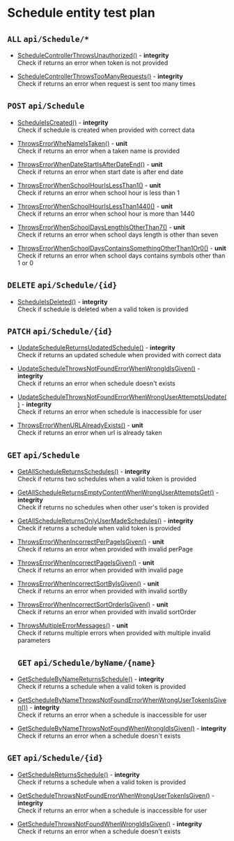 # Schedule entity test plan

## `ALL` `api/Schedule/*`

- [ScheduleControllerThrowsUnauthorized()](../Entities/ESchedule/ScheduleController.test.cs) - **integrity**  
  Check if returns an error when token is not provided

- [ScheduleControllerThrowsTooManyRequests()](../Entities/ESchedule/ScheduleController.test.cs) - **integrity**  
  Check if returns an error when request is sent too many times


## `POST` `api/Schedule`

- [ScheduleIsCreated()](../Entities/ESchedule/ScheduleController.test.cs) - **integrity**  
  Check if schedule is created when provided with correct data

- [ThrowsErrorWheNameIsTaken()](../Entities/ESchedule/Commands/CreateScheduleCommand.unit.cs) - **unit**  
  Check if returns an error when a taken name is provided

- [ThrowsErrorWhenDateStartIsAfterDateEnd()](../Entities/ESchedule/Commands/CreateScheduleCommand.unit.cs) - **unit**  
  Check if returns an error when start date is after end date

- [ThrowsErrorWhenSchoolHourIsLessThan1()](../Entities/ESchedule/Commands/CreateScheduleCommand.unit.cs) - **unit**  
  Check if returns an error when school hour is less than 1

- [ThrowsErrorWhenSchoolHourIsLessThan1440()](../Entities/ESchedule/Commands/CreateScheduleCommand.unit.cs) - **unit**  
  Check if returns an error when school hour is more than 1440

- [ThrowsErrorWhenSchoolDaysLengthIsOtherThan7()](../Entities/ESchedule/Commands/CreateScheduleCommand.unit.cs) - **unit**  
  Check if returns an error when school days length is other than seven

- [ThrowsErrorWhenSchoolDaysContainsSomethingOtherThan1Or0()](../Entities/ESchedule/Commands/CreateScheduleCommand.unit.cs) - **unit**  
  Check if returns an error when school days contains symbols other than 1 or 0


## `DELETE` `api/Schedule/{id}`

- [ScheduleIsDeleted()](../Entities/ESchedule/ScheduleController.test.cs) - **integrity**  
  Check if schedule is deleted when a valid token is provided


## `PATCH` `api/Schedule/{id}`

- [UpdateScheduleReturnsUpdatedSchedule()](../Entities/ESchedule/ScheduleController.test.cs) - **integrity**  
  Check if returns an updated schedule when provided with correct data

- [UpdateScheduleThrowsNotFoundErrorWhenWrongIdIsGiven()](../Entities/ESchedule/ScheduleController.test.cs) - **integrity**  
  Check if returns an error when schedule doesn't exists

- [UpdateScheduleThrowsNotFoundErrorWhenWrongUserAttemptsUpdate()](../Entities/ESchedule/ScheduleController.test.cs) - **integrity**  
  Check if returns an error when schedule is inaccessible for user

- [ThrowsErrorWhenURLAlreadyExists()](../Entities/ESchedule/Commands/UpdateScheduleCommand.unit.cs) - **unit**  
  Check if returns an error when url is already taken


## `GET` `api/Schedule`

- [GetAllScheduleReturnsSchedules()](../Entities/ESchedule/ScheduleController.test.cs) - **integrity**  
  Check if returns two schedules when a valid token is provided

- [GetAllScheduleReturnsEmptyContentWhenWrongUserAttemptsGet()](../Entities/ESchedule/ScheduleController.test.cs) - **integrity**  
  Check if returns no schedules when other user's token is provided

- [GetAllScheduleReturnsOnlyUserMadeSchedules()](../Entities/ESchedule/ScheduleController.test.cs) - **integrity**  
  Check if returns a schedule when valid token is provided

- [ThrowsErrorWhenIncorrectPerPageIsGiven()](../Entities/ESchedule/Queries/GetSchedulesQuery.unit.cs) - **unit**  
  Check if returns an error when provided with invalid perPage

- [ThrowsErrorWhenIncorrectPageIsGiven()](../Entities/ESchedule/Queries/GetSchedulesQuery.unit.cs) - **unit**  
  Check if returns an error when provided with invalid page

- [ThrowsErrorWhenIncorrectSortByIsGiven()](../Entities/ESchedule/Queries/GetSchedulesQuery.unit.cs) - **unit**  
  Check if returns an error when provided with invalid sortBy

- [ThrowsErrorWhenIncorrectSortOrderIsGiven()](../Entities/ESchedule/Queries/GetSchedulesQuery.unit.cs) - **unit**  
  Check if returns an error when provided with invalid sortOrder

- [ThrowsMultipleErrorMessages()](../Entities/ESchedule/Queries/GetSchedulesQuery.unit.cs) - **unit**  
  Check if returns multiple errors when provided with multiple invalid parameters


  ## `GET` `api/Schedule/byName/{name}`

- [GetScheduleByNameReturnsSchedule()](../Entities/ESchedule/ScheduleController.test.cs) - **integrity**  
  Check if returns a schedule when a valid token is provided

- [GetScheduleByNameThrowsNotFoundErrorWhenWrongUserTokenIsGiven())](../Entities/ESchedule/ScheduleController.test.cs) - **integrity**  
  Check if returns an error when a schedule is inaccessible for user

- [GetScheduleByNameThrowsNotFoundWhenWrongIdIsGiven()](../Entities/ESchedule/ScheduleController.test.cs) - **integrity**  
  Check if returns an error when a schedule doesn't exists


## `GET` `api/Schedule/{id}`

- [GetScheduleReturnsSchedule()](../Entities/ESchedule/ScheduleController.test.cs) - **integrity**  
  Check if returns a schedule when a valid token is provided

- [GetScheduleThrowsNotFoundErrorWhenWrongUserTokenIsGiven()](../Entities/ESchedule/ScheduleController.test.cs) - **integrity**  
  Check if returns an error when a schedule is inaccessible for user

- [GetScheduleThrowsNotFoundWhenWrongIdIsGiven()](../Entities/ESchedule/ScheduleController.test.cs) - **integrity**  
  Check if returns an error when a schedule doesn't exists

